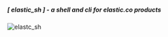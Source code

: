 #####  [ elastic_sh ] - a shell and cli for elastic.co products

![elastc_sh](https://static-www.elastic.co/v3/assets/bltefdd0b53724fa2ce/bltc2236a6fae6c1444/5bbca1d56a851d9f7f70c49d/logo-elastic-outline-black.svg)
